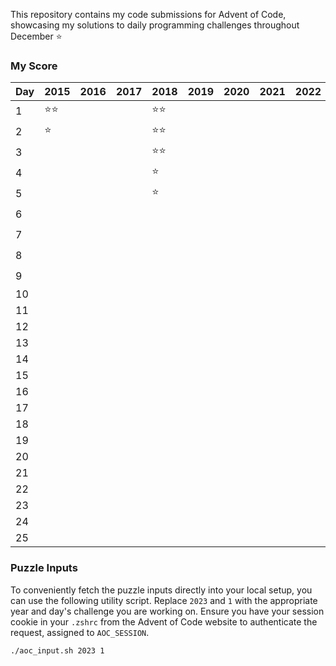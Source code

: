 This repository contains my code submissions for Advent of Code, showcasing my solutions to daily programming challenges throughout December ⭐️

### My Score

| Day | 2015 | 2016 | 2017 | 2018 | 2019 | 2020 | 2021 | 2022 | 2023 |
|-----|------|------|------|------|------|------|------|------|------|
| 1   |  ⭐⭐  |      |      | ⭐⭐  |      |      |      |      | ⭐⭐  |
| 2   |  ⭐  |      |      | ⭐⭐  |      |      |      |      | ⭐⭐  |
| 3   |      |      |      | ⭐⭐  |      |      |      |      |      |
| 4   |      |      |      | ⭐   |      |      |      |      | ⭐⭐  |
| 5   |      |      |      | ⭐   |      |      |      |      |     |
| 6   |      |      |      |      |      |      |      |      | ⭐⭐    |
| 7   |      |      |      |      |      |      |      |      | ⭐⭐   |
| 8   |      |      |      |      |      |      |      |      | ⭐⭐   |
| 9   |      |      |      |      |      |      |      |      | ⭐⭐    |
| 10  |      |      |      |      |      |      |      |      |      |
| 11  |      |      |      |      |      |      |      |      |       |
| 12  |      |      |      |      |      |      |      |      |       |
| 13  |      |      |      |      |      |      |      |      |       |
| 14  |      |      |      |      |      |      |      |      |       |
| 15  |      |      |      |      |      |      |      |      |       |
| 16  |      |      |      |      |      |      |      |      |       |
| 17  |      |      |      |      |      |      |      |      |       |
| 18  |      |      |      |      |      |      |      |      |       |
| 19  |      |      |      |      |      |      |      |      |       |
| 20  |      |      |      |      |      |      |      |      |       |
| 21  |      |      |      |      |      |      |      |      |       |
| 22  |      |      |      |      |      |      |      |      |       |
| 23  |      |      |      |      |      |      |      |      |       |
| 24  |      |      |      |      |      |      |      |      |       |
| 25  |      |      |      |      |      |      |      |      |       |

### Puzzle Inputs

To conveniently fetch the puzzle inputs directly into your local setup, you can use the following utility script. Replace `2023` and `1` with the appropriate year and day's challenge you are working on. Ensure you have your session cookie in your `.zshrc` from the Advent of Code website to authenticate the request, assigned to `AOC_SESSION`.

```bash
./aoc_input.sh 2023 1
```